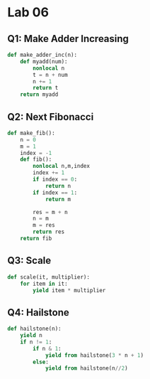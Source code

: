 # Lab 06

## Q1: Make Adder Increasing

```python
def make_adder_inc(n):
    def myadd(num):
        nonlocal n
        t = n + num
        n += 1
        return t
    return myadd
```

## Q2: Next Fibonacci

```python
def make_fib():
    n = 0
    m = 1
    index = -1
    def fib():
        nonlocal n,m,index
        index += 1
        if index == 0:
            return n
        if index == 1:
            return m

        res = m + n
        n = m
        m = res
        return res
    return fib
```

## Q3: Scale


```python
def scale(it, multiplier):
    for item in it:
        yield item * multiplier
```

## Q4: Hailstone

```python
def hailstone(n):
    yield n
    if n != 1:
        if n & 1:
            yield from hailstone(3 * n + 1)
        else:
            yield from hailstone(n//2)
```

